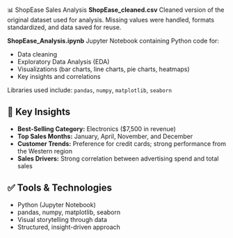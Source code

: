 📊 ShopEase Sales Analysis
**ShopEase\_cleaned.csv**
  Cleaned version of the original dataset used for analysis. Missing values were handled, formats standardized, and data saved for reuse.

**ShopEase\_Analysis.ipynb**
  Jupyter Notebook containing Python code for:

  * Data cleaning
  * Exploratory Data Analysis (EDA)
  * Visualizations (bar charts, line charts, pie charts, heatmaps)
  * Key insights and correlations

  Libraries used include:
  `pandas`, `numpy`, `matplotlib`, `seaborn`

## 🧠 Key Insights

* **Best-Selling Category:** Electronics (\$7,500 in revenue)
* **Top Sales Months:** January, April, November, and December
* **Customer Trends:** Preference for credit cards; strong performance from the Western region
* **Sales Drivers:** Strong correlation between advertising spend and total sales


## ✅ Tools & Technologies

* Python (Jupyter Notebook)
* pandas, numpy, matplotlib, seaborn
* Visual storytelling through data
* Structured, insight-driven approach
